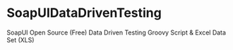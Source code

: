 # SoapUIDataDrivenTesting
SoapUI Open Source (Free) Data Driven Testing Groovy Script & Excel Data Set (XLS)
